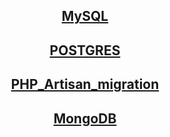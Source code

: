 <div align="center">

## [MySQL](https://github.com/Limewax163/help_unix/blob/main/database/mysql/README.md)

## [POSTGRES](https://github.com/Limewax163/help_unix/blob/main/database/postgres/README.md)

## [PHP_Artisan_migration](https://github.com/Limewax163/help_unix/blob/main/database/migrations/php_artisan.md)

## [MongoDB](https://github.com/Limewax163/help_unix/blob/main/database/mongodb/mongodb.md)

</div>
